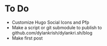 # To Do

- Customize Hugo Social Icons and Pfp
- Make a script or git submodule to publish to github.com/dylankrish/dylankri.sh/blog
- Make first post
